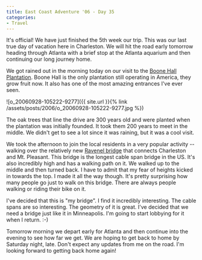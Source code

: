 ```yaml
---
title: East Coast Adventure '06 - Day 35
categories:
- Travel
---
```


It's official! We have just finished the 5th week our trip. This was our last true day of vacation here in Charleston. We will hit the road early tomorrow heading through Atlanta with a brief stop at the Atlanta aquarium and then continuing our long journey home.

We got rained out in the morning today on our visit to the [Boone Hall Plantation](http://www.boonehallplantation.com/). Boone Hall is the only plantation still operating in America, they grow fruit now. It also has one of the most amazing entrances I've ever seen.

![o_20060928-105222-9277]({{ site.url }}{% link /assets/posts/2006/o_20060928-105222-9277.jpg %})

The oak trees that line the drive are 300 years old and were planted when the plantation was initially founded. It took them 200 years to meet in the middle. We didn't get to see a lot since it was raining, but it was a cool visit.

We took the afternoon to join the local residents in a very popular activity -- walking over the relatively new [Ravenel bridge](http://ravenelbridge.net/) that connects Charleston and Mt. Pleasant. This bridge is the longest cable span bridge in the US. It's also incredibly high and has a walking path on it. We walked up to the middle and then turned back. I have to admit that my fear of heights kicked in towards the top. I made it all the way though. It's pretty surprising how many people go just to walk on this bridge. There are always people walking or riding their bike on it.

I've decided that this is "my bridge". I find it incredibly interesting. The cable spans are so interesting. The geometry of it is great. I've decided that we need a bridge just like it in Minneapolis. I'm going to start lobbying for it when I return. :-)

Tomorrow morning we depart early for Atlanta and then continue into the evening to see how far we get. We are hoping to get back to home by Saturday night, late. Don't expect any updates from me on the road. I'm looking forward to getting back home again!
